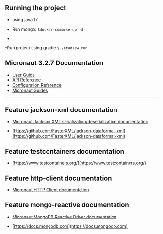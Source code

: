## Running the project

- using java 17

- Run mongo:
`$docker-compose up -d`
- 
-Run project using gradle
`$./gradlew run`


## Micronaut 3.2.7 Documentation

- [User Guide](https://docs.micronaut.io/3.2.7/guide/index.html)
- [API Reference](https://docs.micronaut.io/3.2.7/api/index.html)
- [Configuration Reference](https://docs.micronaut.io/3.2.7/guide/configurationreference.html)
- [Micronaut Guides](https://guides.micronaut.io/index.html)
---

## Feature jackson-xml documentation

- [Micronaut Jackson XML serialization/deserialization documentation](https://micronaut-projects.github.io/micronaut-jackson-xml/latest/guide/index.html)

- [https://github.com/FasterXML/jackson-dataformat-xml](https://github.com/FasterXML/jackson-dataformat-xml)

## Feature testcontainers documentation

- [https://www.testcontainers.org/](https://www.testcontainers.org/)

## Feature http-client documentation

- [Micronaut HTTP Client documentation](https://docs.micronaut.io/latest/guide/index.html#httpClient)

## Feature mongo-reactive documentation

- [Micronaut MongoDB Reactive Driver documentation](https://micronaut-projects.github.io/micronaut-mongodb/latest/guide/index.html)

- [https://docs.mongodb.com](https://docs.mongodb.com)

